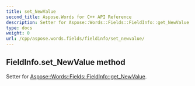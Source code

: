 ```yaml
---
title: set_NewValue
second_title: Aspose.Words for C++ API Reference
description: Setter for Aspose::Words::Fields::FieldInfo::get_NewValue. 
type: docs
weight: 0
url: /cpp/aspose.words.fields/fieldinfo/set_newvalue/
---
```

## FieldInfo.set_NewValue method


Setter for [Aspose::Words::Fields::FieldInfo::get_NewValue](./get_newvalue/).

